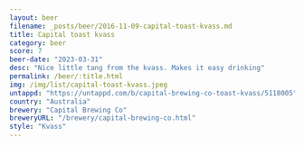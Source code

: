 ```yaml
---
layout: beer
filename: _posts/beer/2016-11-09-capital-toast-kvass.md
title: Capital toast kvass
category: beer
score: 7
beer-date: "2023-03-31"
desc: "Nice little tang from the kvass. Makes it easy drinking"
permalink: /beer/:title.html
img: /img/list/capital-toast-kvass.jpeg
untappd: "https://untappd.com/b/capital-brewing-co-toast-kvass/5118005"
country: "Australia"
brewery: "Capital Brewing Co"
breweryURL: "/brewery/capital-brewing-co.html"
style: "Kvass"
---
```


